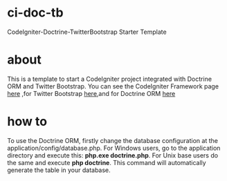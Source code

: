 ci-doc-tb
=========

CodeIgniter-Doctrine-TwitterBootstrap Starter Template

about
=========
This is a template to start a CodeIgniter project integrated with Doctrine ORM and Twitter Bootstrap.
You can see the CodeIgniter Framework page [here](http://codeigniter.com/) 
,for Twitter Bootstrap [here](http://twitter.github.com/bootstrap),and for Doctrine ORM [here](http://www.doctrine-project.org/)

how to
=========
To use the Doctrine ORM, firstly change the database configuration at the application/config/database.php. For Windows users, go to the application directory
and execute this: **php.exe doctrine.php**. For Unix base users do the same and execute **php doctrine**. This command will automatically generate the table in your database.
